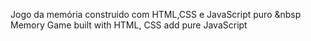 Jogo da memória construido com HTML,CSS e JavaScript puro 
&nbsp
Memory Game built with HTML, CSS add pure JavaScript 

